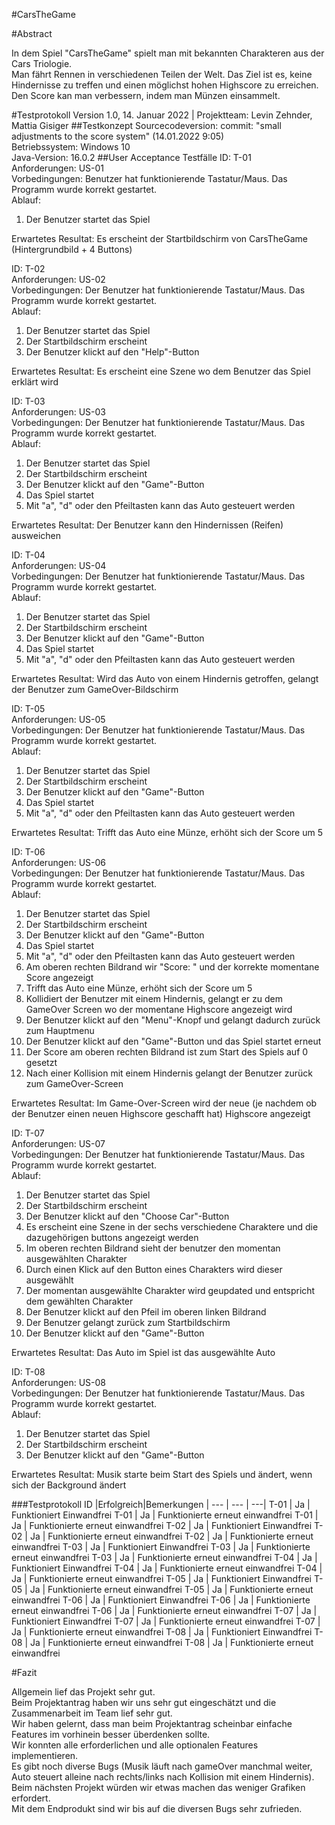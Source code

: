 #CarsTheGame

#Abstract 

In dem Spiel "CarsTheGame" spielt man mit bekannten Charakteren aus der Cars Triologie. <br />
Man fährt Rennen in verschiedenen Teilen der Welt. Das Ziel ist es, keine Hindernisse zu treffen und einen möglichst hohen Highscore zu erreichen. <br />
Den Score kan man verbessern, indem man Münzen einsammelt.

#Testprotokoll
Version 1.0, 14. Januar 2022 | Projektteam: Levin Zehnder, Mattia Gisiger
##Testkonzept
Sourcecodeversion: commit: "small adjustments to the score system" (14.01.2022 9:05) <br />
Betriebssystem: Windows 10 <br />
Java-Version: 16.0.2
##User Acceptance Testfälle
ID: T-01 <br />
Anforderungen: US-01 <br />
Vorbedingungen: Benutzer hat funktionierende Tastatur/Maus. Das Programm wurde korrekt gestartet. <br />
Ablauf: 
1. Der Benutzer startet das Spiel <br />

Erwartetes Resultat: Es erscheint der Startbildschirm von CarsTheGame (Hintergrundbild + 4 Buttons)

ID: T-02 <br />
Anforderungen: US-02 <br />
Vorbedingungen: Der Benutzer hat funktionierende Tastatur/Maus. Das Programm wurde korrekt gestartet. <br />
Ablauf:
1. Der Benutzer startet das Spiel 
2. Der Startbildschirm erscheint 
3. Der Benutzer klickt auf den "Help"-Button <br />

Erwartetes Resultat: Es erscheint eine Szene wo dem Benutzer das Spiel erklärt wird

ID: T-03 <br />
Anforderungen: US-03 <br />
Vorbedingungen: Der Benutzer hat funktionierende Tastatur/Maus. Das Programm wurde korrekt gestartet. <br />
Ablauf:
1. Der Benutzer startet das Spiel 
2. Der Startbildschirm erscheint
3. Der Benutzer klickt auf den "Game"-Button
4. Das Spiel startet
5. Mit "a", "d" oder den Pfeiltasten kann das Auto gesteuert werden <br />

Erwartetes Resultat: Der Benutzer kann den Hindernissen (Reifen) ausweichen

ID: T-04 <br />
Anforderungen: US-04 <br />
Vorbedingungen: Der Benutzer hat funktionierende Tastatur/Maus. Das Programm wurde korrekt gestartet. <br />
Ablauf:
1. Der Benutzer startet das Spiel
2. Der Startbildschirm erscheint
3. Der Benutzer klickt auf den "Game"-Button
4. Das Spiel startet
5. Mit "a", "d" oder den Pfeiltasten kann das Auto gesteuert werden <br />

Erwartetes Resultat: Wird das Auto von einem Hindernis getroffen, gelangt der Benutzer zum GameOver-Bildschirm

ID: T-05 <br />
Anforderungen: US-05 <br />
Vorbedingungen: Der Benutzer hat funktionierende Tastatur/Maus. Das Programm wurde korrekt gestartet. <br />
Ablauf:
1. Der Benutzer startet das Spiel
2. Der Startbildschirm erscheint
3. Der Benutzer klickt auf den "Game"-Button
4. Das Spiel startet
5. Mit "a", "d" oder den Pfeiltasten kann das Auto gesteuert werden <br />

Erwartetes Resultat: Trifft das Auto eine Münze, erhöht sich der Score um 5

ID: T-06 <br />
Anforderungen: US-06 <br />
Vorbedingungen: Der Benutzer hat funktionierende Tastatur/Maus. Das Programm wurde korrekt gestartet. <br />
Ablauf:
1. Der Benutzer startet das Spiel
2. Der Startbildschirm erscheint
3. Der Benutzer klickt auf den "Game"-Button
4. Das Spiel startet
5. Mit "a", "d" oder den Pfeiltasten kann das Auto gesteuert werden
6. Am oberen rechten Bildrand wir "Score: " und der korrekte momentane Score angezeigt
7. Trifft das Auto eine Münze, erhöht sich der Score um 5
8. Kollidiert der Benutzer mit einem Hindernis, gelangt er zu dem GameOver Screen wo der momentane Highscore angezeigt wird
9. Der Benutzer klickt auf den "Menu"-Knopf und gelangt dadurch zurück zum Hauptmenu
10. Der Benutzer klickt auf den "Game"-Button und das Spiel startet erneut
11. Der Score am oberen rechten Bildrand ist zum Start des Spiels auf 0 gesetzt
12. Nach einer Kollision mit einem Hindernis gelangt der Benutzer zurück zum GameOver-Screen <br />

Erwartetes Resultat: Im Game-Over-Screen wird der neue (je nachdem ob der Benutzer einen neuen Highscore geschafft hat) Highscore angezeigt

ID: T-07 <br />
Anforderungen: US-07 <br />
Vorbedingungen: Der Benutzer hat funktionierende Tastatur/Maus. Das Programm wurde korrekt gestartet. <br />
Ablauf:
1. Der Benutzer startet das Spiel
2. Der Startbildschirm erscheint
3. Der Benutzer klickt auf den "Choose Car"-Button
4. Es erscheint eine Szene in der sechs verschiedene Charaktere und die dazugehörigen buttons angezeigt werden
5. Im oberen rechten Bildrand sieht der benutzer den momentan ausgewählten Charakter
6. Durch einen Klick auf den Button eines Charakters wird dieser ausgewählt
7. Der momentan ausgewählte Charakter wird geupdated und entspricht dem gewählten Charakter
8. Der Benutzer klickt auf den Pfeil im oberen linken Bildrand
9. Der Benutzer gelangt zurück zum Startbildschirm
10. Der Benutzer klickt auf den "Game"-Button <br />

Erwartetes Resultat: Das Auto im Spiel ist das ausgewählte Auto

ID: T-08 <br />
Anforderungen: US-08 <br />
Vorbedingungen: Der Benutzer hat funktionierende Tastatur/Maus. Das Programm wurde korrekt gestartet. <br />
Ablauf:
1. Der Benutzer startet das Spiel
2. Der Startbildschirm erscheint
3. Der Benutzer klickt auf den "Game"-Button <br />

Erwartetes Resultat: Musik starte beim Start des Spiels und ändert, wenn sich der Background ändert

###Testprotokoll
ID   |Erfolgreich|Bemerkungen 
| --- | --- | ---|
T-01 | Ja        | Funktioniert Einwandfrei
T-01 | Ja        | Funktionierte erneut einwandfrei
T-01 | Ja        | Funktionierte erneut einwandfrei
T-02 | Ja        | Funktioniert Einwandfrei
T-02 | Ja        | Funktionierte erneut einwandfrei
T-02 | Ja        | Funktionierte erneut einwandfrei
T-03 | Ja        | Funktioniert Einwandfrei
T-03 | Ja        | Funktionierte erneut einwandfrei
T-03 | Ja        | Funktionierte erneut einwandfrei
T-04 | Ja        | Funktioniert Einwandfrei
T-04 | Ja        | Funktionierte erneut einwandfrei
T-04 | Ja        | Funktionierte erneut einwandfrei
T-05 | Ja        | Funktioniert Einwandfrei
T-05 | Ja        | Funktionierte erneut einwandfrei
T-05 | Ja        | Funktionierte erneut einwandfrei
T-06 | Ja        | Funktioniert Einwandfrei
T-06 | Ja        | Funktionierte erneut einwandfrei
T-06 | Ja        | Funktionierte erneut einwandfrei
T-07 | Ja        | Funktioniert Einwandfrei
T-07 | Ja        | Funktionierte erneut einwandfrei
T-07 | Ja        | Funktionierte erneut einwandfrei
T-08 | Ja        | Funktioniert Einwandfrei
T-08 | Ja        | Funktionierte erneut einwandfrei
T-08 | Ja        | Funktionierte erneut einwandfrei


#Fazit

Allgemein lief das Projekt sehr gut. <br />
Beim Projektantrag haben wir uns sehr gut eingeschätzt und die Zusammenarbeit im Team lief sehr gut. <br />
Wir haben gelernt, dass man beim Projektantrag scheinbar einfache Features im vorhinein besser überdenken sollte. <br />
Wir konnten alle erforderlichen und alle optionalen Features implementieren. <br />
Es gibt noch diverse Bugs (Musik läuft nach gameOver manchmal weiter, Auto steuert alleine nach rechts/links nach Kollision mit einem Hindernis). <br />
Beim nächsten Projekt würden wir etwas machen das weniger Grafiken erfordert. <br />
Mit dem Endprodukt sind wir bis auf die diversen Bugs sehr zufrieden.